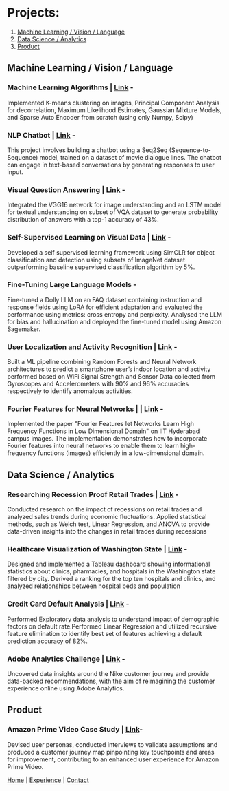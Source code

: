 # Projects:

1. [Machine Learning / Vision / Language ](#ml--cv--nlp)
2. [Data Science / Analytics](#data-science--analytics)
3. [Product](#product)


## Machine Learning / Vision / Language 

### Machine Learning Algorithms | [Link](https://github.com/hvarshita/ML-DL) - 
Implemented K-means clustering on images, Principal Component Analysis for decorrelation,
Maximum Likelihood Estimates, Gaussian Mixture Models, and Sparse Auto Encoder from scratch (using only Numpy, Scipy)

### NLP Chatbot | [Link](https://github.com/hvarshita/NLP-Chatbot) - 
This project involves building a chatbot using a Seq2Seq (Sequence-to-Sequence) model, trained on a dataset of movie dialogue lines. The chatbot can engage in text-based conversations by generating responses to user input. 

### Visual Question Answering | [Link](https://drive.google.com/file/d/1fJZF4Z2KjGWqF5kQmiOhMQ6RrxVxSqNK/view?usp=sharing) - 
Integrated the VGG16 network for image understanding and an LSTM model for textual understanding on subset of VQA dataset to generate probability distribution of answers with a top-1 accuracy of 43%.

### Self-Supervised Learning on Visual Data | [Link]() - 
Developed a self supervised learning framework using SimCLR for object classification and detection using subsets of ImageNet dataset outperforming baseline supervised classification algorithm by 5%.

### Fine-Tuning Large Language Models - 
Fine-tuned a Dolly LLM on an FAQ dataset containing instruction and response fields using LoRA for efficient adaptation and evaluated the performance using metrics: cross entropy and perplexity. Analysed the LLM for bias and hallucination and deployed the fine-tuned model using Amazon Sagemaker.

### User Localization and Activity Recognition | [Link](https://github.com/hvarshita/User-localisation-and-Activity-Recognition-1) - 
Built a ML pipeline combining Random Forests and Neural Network architectures to predict a smartphone user’s indoor location and activity performed based on WiFi Signal Strength and Sensor Data collected from Gyroscopes and Accelerometers with 90% and 96% accuracies respectively to identify anomalous activities.

### Fourier Features for Neural Networks | | [Link](https://github.com/hvarshita/Fourier-Features-for-MLPs) - 
Implemented the paper "Fourier Features let Networks Learn High Frequency Functions in Low Dimensional Domain" on IIT Hyderabad campus images. The implementation demonstrates how to incorporate Fourier features into neural networks to enable them to learn high-frequency functions (images) efficiently in a low-dimensional domain.


## Data Science / Analytics

### Researching Recession Proof Retail Trades | [Link](https://github.com/hvarshita/experimental-design) -
Conducted research on the impact of recessions on retail trades and analyzed sales trends during economic fluctuations. Applied statistical methods, such as Welch test, Linear Regression, and ANOVA to provide data-driven insights into the changes in retail trades during recessions

### Healthcare Visualization of Washington State | [Link](https://public.tableau.com/app/profile/neel.shah7110/viz/Healthcare_Universe_WA_State_Final/LandingPage) - 
Designed and implemented a Tableau dashboard showing informational statistics about clinics, pharmacies, and hospitals in the Washington state filtered by city. Derived a ranking for the top ten hospitals and clinics, and analyzed relationships between hospital beds and population

### Credit Card Default Analysis | [Link](https://drive.google.com/file/d/1PkDER3gHPs74d7vkSiKcBm216tJ-oG-C/view?usp=sharing) - 
Performed Exploratory data analysis to understand impact of demographic factors on default rate.Performed Linear Regression and utilized recursive feature elimination to identify best set of features achieving a default prediction accuracy of 82%.

### Adobe Analytics Challenge | [Link](https://github.com/hvarshita/Adobe-Analytics-Challenge) - 
Uncovered data insights around the Nike customer journey and provide data-backed recommendations, with the aim of reimagining the customer experience online using Adobe Analytics.

## Product 

### Amazon Prime Video Case Study | [Link](https://media.licdn.com/dms/document/media/C561FAQFWcWDL81fGRA/feedshare-document-pdf-analyzed/0/1625421848170?e=1696464000&v=beta&t=KhAR_wYlvNuQirgDzEZPH8KoV30hsAskJGbAvbv4sJY)- 
Devised user personas, conducted interviews to validate assumptions and produced a customer journey map pinpointing key touchpoints and areas for improvement, contributing to an enhanced user experience for Amazon Prime Video.


[Home](#home) | [Experience](experience.md#experience) | [Contact](contact.md#contact)
